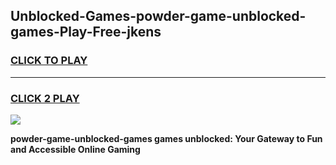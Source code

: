 
## Unblocked-Games-powder-game-unblocked-games-Play-Free-jkens
<h3>
<a href="https://premium76.site?title=powder-game-unblocked-games&ref=18A1">CLICK TO PLAY</a></h3>
<hr>

<h3>
<a href="https://premium76.site?title=powder-game-unblocked-games&ref=18A1">CLICK 2 PLAY</a>
  
</h3>

<a href="https://premium76.site?title=powder-game-unblocked-games&ref=18A1"><img src="https://clearcache.store/games.png"></a>


**powder-game-unblocked-games games unblocked: Your Gateway to Fun and Accessible Online Gaming**
